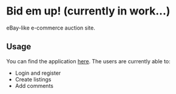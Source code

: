 # Bid em up! (currently in work...)
eBay-like e-commerce auction site.

## Usage
You can find the application [here](https://bid-em-up.herokuapp.com/).
The users are currently able to:
* Login and register
* Create listings
* Add comments
